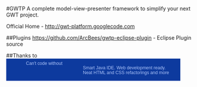 #GWTP
A complete model-view-presenter framework to simplify your next GWT project.

Official Home - http://gwt-platform.googlecode.com

##Plugins
https://github.com/ArcBees/gwtp-eclipse-plugin - Eclipse Plugin source

##Thanks to
<a href="http://www.jetbrains.com/idea/features/html_css_editor.html" style="display:block; background:#0d3a9e url(http://www.jetbrains.com/idea/opensource/img/all/banners/idea468x60_blue.gif) no-repeat 10px 50%; border:solid 1px #0d3a9e; margin:0;padding:0;text-decoration:none;text-indent:0;letter-spacing:-0.001em; width:466px; height:58px" alt="Smart Java IDE. Web development ready. Neat HTML and CSS refactorings and more" title="Smart Java IDE. Web development ready. Neat HTML and CSS refactorings and more"><span style="margin: 5px 0 0 52px;padding: 0;float: left;font-size: 12px;cursor:pointer;  background-image:none;border:0;color: #acc4f9; font-family: trebuchet ms,arial,sans-serif;font-weight: normal;text-align:left;">Can't code without</span><span style="margin:0 0 0 205px;padding:18px 0 2px 0; line-height:13px;font-size:12px;cursor:pointer;  background-image:none;border:0;display:block; width:255px; color: #acc4f9; font-family: trebuchet ms,arial,sans-serif;font-weight: normal;text-align:left;">Smart Java IDE. Web development ready. <br/>Neat HTML and CSS refactorings and more</span></a>
